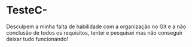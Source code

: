 # TesteC-
Desculpem a minha falta de habilidade com a organização no Git e a não conclusão de todos os requisitos, tentei e pesquisei mas não conseguir deixar tudo funcionando!
